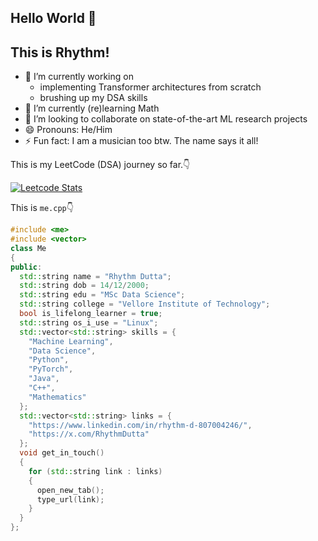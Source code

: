 ## Hello World 👋
## This is Rhythm!

- 🔭 I’m currently working on
  - implementing Transformer architectures from scratch
  - brushing up my DSA skills
- 🌱 I’m currently (re)learning Math
- 👯 I’m looking to collaborate on state-of-the-art ML research projects
- 😄 Pronouns: He/Him
- ⚡ Fun fact: I am a musician too btw. The name says it all!

This is my LeetCode (DSA) journey so far.👇

[![Leetcode Stats](https://leetcard.jacoblin.cool/rhythmd18)](https://leetcode.com/u/rhythmd18/)

This is `me.cpp`👇
```c++
#include <me>
#include <vector>
class Me
{
public:
  std::string name = "Rhythm Dutta";
  std::string dob = 14/12/2000;
  std::string edu = "MSc Data Science";
  std::string college = "Vellore Institute of Technology";
  bool is_lifelong_learner = true;
  std::string os_i_use = "Linux";
  std::vector<std::string> skills = {
    "Machine Learning",
    "Data Science",
    "Python",
    "PyTorch",
    "Java",
    "C++",
    "Mathematics"
  };
  std::vector<std::string> links = {
    "https://www.linkedin.com/in/rhythm-d-807004246/",
    "https://x.com/RhythmDutta"
  };
  void get_in_touch()
  {
    for (std::string link : links)
    {
      open_new_tab();
      type_url(link);
    }
  }
};
```

